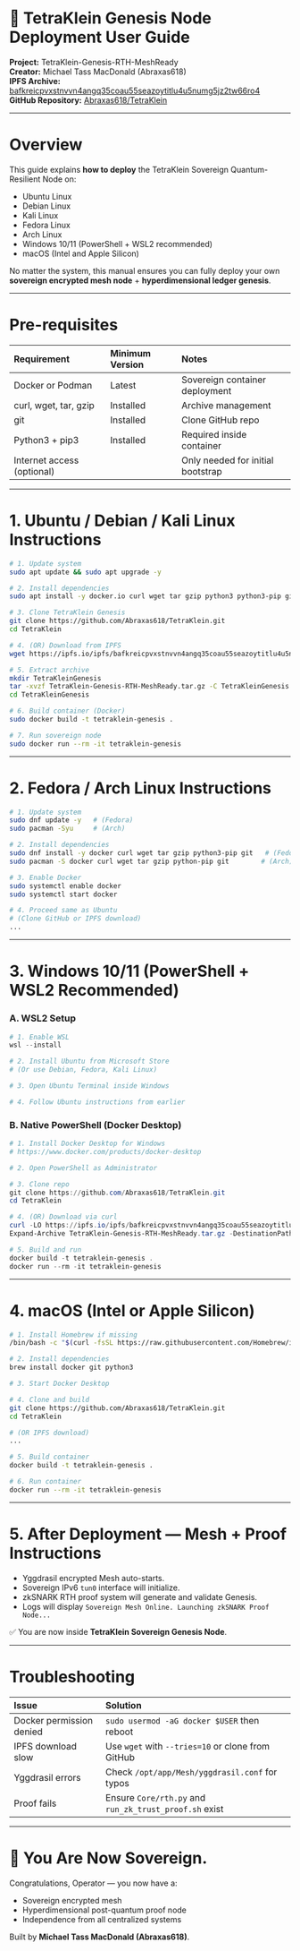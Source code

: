 # 🚀 TetraKlein Genesis Node Deployment User Guide

**Project:** TetraKlein-Genesis-RTH-MeshReady  
**Creator:** Michael Tass MacDonald (Abraxas618)  
**IPFS Archive:** [bafkreicpvxstnvvn4angq35coau55seazoytitlu4u5numg5jz2tw66ro4](https://ipfs.io/ipfs/bafkreicpvxstnvvn4angq35coau55seazoytitlu4u5numg5jz2tw66ro4)  
**GitHub Repository:** [Abraxas618/TetraKlein](https://github.com/Abraxas618/TetraKlein.git)

---

# Overview
This guide explains **how to deploy** the TetraKlein Sovereign Quantum-Resilient Node on:
- Ubuntu Linux
- Debian Linux
- Kali Linux
- Fedora Linux
- Arch Linux
- Windows 10/11 (PowerShell + WSL2 recommended)
- macOS (Intel and Apple Silicon)

No matter the system, this manual ensures you can fully deploy your own **sovereign encrypted mesh node** + **hyperdimensional ledger genesis**.

---

# Pre-requisites

| Requirement | Minimum Version | Notes |
|:--|:--|:--|
| Docker or Podman | Latest | Sovereign container deployment |
| curl, wget, tar, gzip | Installed | Archive management |
| git | Installed | Clone GitHub repo |
| Python3 + pip3 | Installed | Required inside container |
| Internet access (optional) | | Only needed for initial bootstrap |

---

# 1. Ubuntu / Debian / Kali Linux Instructions

```bash
# 1. Update system
sudo apt update && sudo apt upgrade -y

# 2. Install dependencies
sudo apt install -y docker.io curl wget tar gzip python3 python3-pip git

# 3. Clone TetraKlein Genesis
git clone https://github.com/Abraxas618/TetraKlein.git
cd TetraKlein

# 4. (OR) Download from IPFS
wget https://ipfs.io/ipfs/bafkreicpvxstnvvn4angq35coau55seazoytitlu4u5numg5jz2tw66ro4 -O TetraKlein-Genesis-RTH-MeshReady.tar.gz

# 5. Extract archive
mkdir TetraKleinGenesis
tar -xvzf TetraKlein-Genesis-RTH-MeshReady.tar.gz -C TetraKleinGenesis
cd TetraKleinGenesis

# 6. Build container (Docker)
sudo docker build -t tetraklein-genesis .

# 7. Run sovereign node
sudo docker run --rm -it tetraklein-genesis
```

---

# 2. Fedora / Arch Linux Instructions

```bash
# 1. Update system
sudo dnf update -y   # (Fedora)
sudo pacman -Syu     # (Arch)

# 2. Install dependencies
sudo dnf install -y docker curl wget tar gzip python3-pip git   # (Fedora)
sudo pacman -S docker curl wget tar gzip python-pip git        # (Arch)

# 3. Enable Docker
sudo systemctl enable docker
sudo systemctl start docker

# 4. Proceed same as Ubuntu
# (Clone GitHub or IPFS download)
...
```

---

# 3. Windows 10/11 (PowerShell + WSL2 Recommended)

### A. WSL2 Setup

```powershell
# 1. Enable WSL
wsl --install

# 2. Install Ubuntu from Microsoft Store
# (Or use Debian, Fedora, Kali Linux)

# 3. Open Ubuntu Terminal inside Windows

# 4. Follow Ubuntu instructions from earlier
```

### B. Native PowerShell (Docker Desktop)

```powershell
# 1. Install Docker Desktop for Windows
# https://www.docker.com/products/docker-desktop

# 2. Open PowerShell as Administrator

# 3. Clone repo
git clone https://github.com/Abraxas618/TetraKlein.git
cd TetraKlein

# 4. (OR) Download via curl
curl -LO https://ipfs.io/ipfs/bafkreicpvxstnvvn4angq35coau55seazoytitlu4u5numg5jz2tw66ro4
Expand-Archive TetraKlein-Genesis-RTH-MeshReady.tar.gz -DestinationPath .

# 5. Build and run
docker build -t tetraklein-genesis .
docker run --rm -it tetraklein-genesis
```

---

# 4. macOS (Intel or Apple Silicon)

```bash
# 1. Install Homebrew if missing
/bin/bash -c "$(curl -fsSL https://raw.githubusercontent.com/Homebrew/install/HEAD/install.sh)"

# 2. Install dependencies
brew install docker git python3

# 3. Start Docker Desktop

# 4. Clone and build
git clone https://github.com/Abraxas618/TetraKlein.git
cd TetraKlein

# (OR IPFS download)
...

# 5. Build container
docker build -t tetraklein-genesis .

# 6. Run container
docker run --rm -it tetraklein-genesis
```

---

# 5. After Deployment — Mesh + Proof Instructions

- Yggdrasil encrypted Mesh auto-starts.
- Sovereign IPv6 `tun0` interface will initialize.
- zkSNARK RTH proof system will generate and validate Genesis.
- Logs will display `Sovereign Mesh Online. Launching zkSNARK Proof Node...`

✅ You are now inside **TetraKlein Sovereign Genesis Node**.

---

# Troubleshooting

| Issue | Solution |
|:--|:--|
| Docker permission denied | `sudo usermod -aG docker $USER` then reboot |
| IPFS download slow | Use `wget` with `--tries=10` or clone from GitHub |
| Yggdrasil errors | Check `/opt/app/Mesh/yggdrasil.conf` for typos |
| Proof fails | Ensure `Core/rth.py` and `run_zk_trust_proof.sh` exist |

---

# 🌌 You Are Now Sovereign.

Congratulations, Operator — you now have a:
- Sovereign encrypted mesh
- Hyperdimensional post-quantum proof node
- Independence from all centralized systems

Built by **Michael Tass MacDonald (Abraxas618)**.
